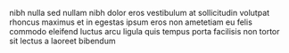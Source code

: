 nibh nulla sed nullam nibh dolor eros vestibulum at sollicitudin volutpat
rhoncus maximus et in egestas ipsum eros non ametetiam eu felis commodo
eleifend luctus arcu ligula quis tempus porta facilisis non tortor sit lectus a
laoreet bibendum